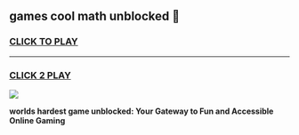 
## games cool math unblocked 👋
<h3>
<a href="https://premium.freeplayer.one?title=games_cool_math_unblocked&ref=13F">CLICK TO PLAY</a></h3>
<hr>

<h3>
<a href="https://premium.freeplayer.one?title=games_cool_math_unblocked&ref=13F">CLICK 2 PLAY</a>
  
</h3>

<a href="https://premium.freeplayer.one?title=games_cool_math_unblocked&ref=12F/"><img src="https://clearcache.store/games.png"></a>


**worlds hardest game unblocked: Your Gateway to Fun and Accessible Online Gaming**
